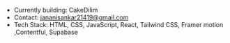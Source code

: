 - Currently building: CakeDilim
- Contact: jananisankar21419@gmail.com
-  Tech Stack: HTML, CSS, JavaScript, React, Tailwind CSS, Framer motion ,Contentful, Supabase
 
